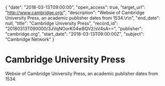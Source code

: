 {
  "date": "2018-03-13T09:00:00", 
  "open_access": true, 
  "target_url": "http://www.cambridge.org/", 
  "description": "Websie of Cambridge University Press, an academic publisher dates from 1534.\r\n", 
  "end_date": null, 
  "title": "Cambridge University Press", 
  "record_id": "20180313T090000/3JVqNOorK04w8QV2/sV4sA==", 
  "publisher": "cambridge.org", 
  "start_date": "2018-03-13T09:00:00Z", 
  "subject": "Cambridge Network"
}

# Cambridge University Press

Websie of Cambridge University Press, an academic publisher dates from 1534.
